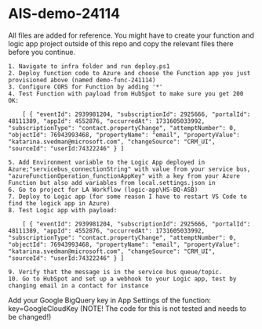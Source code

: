 # AIS-demo-24114

All files are added for reference. You might have to create your function and logic app project outside of this repo and copy the relevant files there before you continue.

    1. Navigate to infra folder and run deploy.ps1
    2. Deploy function code to Azure and choose the Function app you just provisioned above (named demo-func-241114)
    3. Configure CORS for Function by adding '*'
    4. Test Function with payload from HubSpot to make sure you get 200 OK:
```
    [ { "eventId": 2939981204, "subscriptionId": 2925666, "portalId": 48111389, "appId": 4552876, "occurredAt": 1731605033992, "subscriptionType": "contact.propertyChange", "attemptNumber": 0, "objectId": 76943993468, "propertyName": "email", "propertyValue": "katarina.svedman@microsoft.com", "changeSource": "CRM_UI", "sourceId": "userId:74322246" } ]
```
    5. Add Environment variable to the Logic App deployed in Azure;"servicebus_connectionString" with value from your service bus, "azureFunctionOperation_functionAppKey" with a key from your Azure Function but also add variables from local.settings.json in
    6. Go to project for LA Workflow (logic-app\HS-BQ-ASB)
    7. Deploy to Logic app (for some reason I have to restart VS Code to find the logick app in Azure)    
    8. Test Logic app with payload:
```
    [ { "eventId": 2939981204, "subscriptionId": 2925666, "portalId": 48111389, "appId": 4552876, "occurredAt": 1731605033992, "subscriptionType": "contact.propertyChange", "attemptNumber": 0, "objectId": 76943993468, "propertyName": "email", "propertyValue": "katarina.svedman@microsoft.com", "changeSource": "CRM_UI", "sourceId": "userId:74322246" } ]
```
    9. Verify that the message is in the service bus queue/topic.
    10. Go to HubSpot and set up a webhook to your Logic app, test by changing email in a contact for instance
Add your Google BigQuery key in App Settings of the function: key=GoogleCloudKey (NOTE! The code for this is not tested and needs to be changed!)